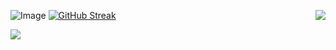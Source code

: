 ![Image](http://cdn.u1.huluxia.com/g4/M01/60/A1/rBAAdmLg-7mAeaL7AABlr0gebNo916.png)
[![GitHub Streak](http://github-readme-streak-stats.herokuapp.com?user=hkaa0&theme=github-light&hide_border=true&date_format=j%20M%5B%20Y%5D&locale=zh)](https://git.io/streak-stats)
<img align="right" src="https://github-readme-stats.vercel.app/api?username=hkaa0&show_icons=true&icon_color=FF10B4A0&text_color=718096&bg_color=ffffff&hide_title=true" />

![]( https://visitor-badge.glitch.me/badge?page_id=hkaa0)

